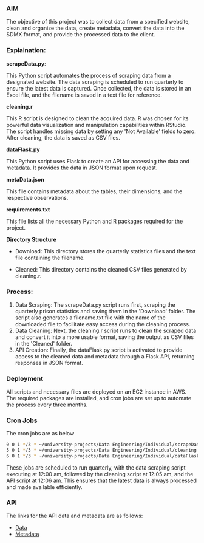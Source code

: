 ### AIM 

The objective of this project was to collect data from a specified website, clean and organize the data, create metadata, convert the data into the SDMX format, and provide the processed data to the client.

### Explaination:

<b>scrapeData.py</b>:  

This Python script automates the process of scraping data from a designated website. The data scraping is scheduled to run quarterly to ensure the latest data is captured. Once collected, the data is stored in an Excel file, and the filename is saved in a text file for reference.

<b>cleaning.r</b>

This R script is designed to clean the acquired data. R was chosen for its powerful data visualization and manipulation capabilities within RStudio. The script handles missing data by setting any 'Not Available' fields to zero. After cleaning, the data is saved as CSV files.

<b>dataFlask.py</b>

This Python script uses Flask to create an API for accessing the data and metadata. It provides the data in JSON format upon request.

<b>metaData.json</b>

This file contains metadata about the tables, their dimensions, and the respective observations.

<b>requirements.txt</b>

This file lists all the necessary Python and R packages required for the project.

<b>Directory Structure</b>

- Download: This directory stores the quarterly statistics files and the text file containing the filename.

- Cleaned: This directory contains the cleaned CSV files generated by cleaning.r.

### Process:

1. Data Scraping: The scrapeData.py script runs first, scraping the quarterly prison statistics and saving them in the 'Download' folder. The script also generates a filename.txt file with the name of the downloaded file to facilitate easy access during the cleaning process.
2. Data Cleaning: Next, the cleaning.r script runs to clean the scraped data and convert it into a more usable format, saving the output as CSV files in the 'Cleaned' folder.
3. API Creation: Finally, the dataFlask.py script is activated to provide access to the cleaned data and metadata through a Flask API, returning responses in JSON format.

### Deployment

All scripts and necessary files are deployed on an EC2 instance in AWS. The required packages are installed, and cron jobs are set up to automate the process every three months.

### Cron Jobs

The cron jobs are as below

```sh
0 0 1 */3 * ~/university-projects/Data Engineering/Individual/scrapeData.py
5 0 1 */3 * ~/university-projects/Data Engineering/Individual/cleaning.r
6 0 1 */3 * ~/university-projects/Data Engineering/Individual/dataFlaskAPI.py
```

These jobs are scheduled to run quarterly, with the data scraping script executing at 12:00 am, followed by the cleaning script at 12:05 am, and the API script at 12:06 am. This ensures that the latest data is always processed and made available efficiently.

### API

The links for the API data and metadata are as follows:
 - [Data](http://3.107.51.162:5000/Shahron/prisonstatisticsapi)
 - [Metadata](http://3.107.51.162:5000/Shahron/metadataapi)
